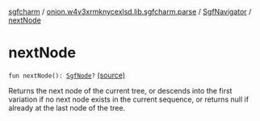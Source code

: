 [sgfcharm](../../index.md) / [onion.w4v3xrmknycexlsd.lib.sgfcharm.parse](../index.md) / [SgfNavigator](index.md) / [nextNode](./next-node.md)

# nextNode

`fun nextNode(): `[`SgfNode`](../-sgf-node.md)`?` [(source)](https://github.com/w4v3/sgfcharm/tree/master/sgfcharm/src/main/java/onion/w4v3xrmknycexlsd/lib/sgfcharm/parse/SgfNavigator.kt#L47)

Returns the next node of the current tree, or descends into the first variation if no next
node exists in the current sequence, or returns null if already at the last node of the tree.

